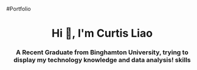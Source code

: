 #Portfolio
<h1 align="center">Hi 👋, I'm Curtis Liao</h1>
<h3 align="center">A Recent Graduate from Binghamton University, trying to display my technology knowledge and data analysis! skills</h3>
